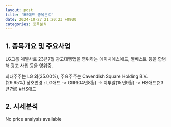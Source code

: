 ```yaml
---
layout: post
title: 'HS애드 종목분석'
date: 2024-10-27 21:20:23 +0900
categories: 종목분석
---
```


## 1. 종목개요 및 주요사업

LG그룹 계열사로 23년7월 광고대행업을 영위하는 에이치에스애드, 엘베스트 등을 합병해 광고 사업 등을 영위중.

최대주주는 LG 외(35.00%), 주요주주는 Cavendish Square Holding B.V.(29.95%) 상호변경 : LG애드 -> GⅡR(04년8월) -> 지투알(15년9월) -> HS애드(23년7월)
[#HS애드](#)

## 2. 시세분석

No price analysis available
